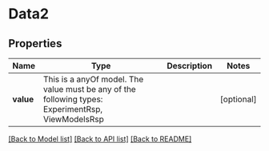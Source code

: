 # Data2



## Properties
Name | Type | Description | Notes
------------ | ------------- | ------------- | -------------
**value** | This is a anyOf model. The value must be any of the following types: ExperimentRsp, ViewModelsRsp |  | [optional] 




[[Back to Model list]](../README.md#models) [[Back to API list]](../README.md#api-endpoints) [[Back to README]](../README.md)


